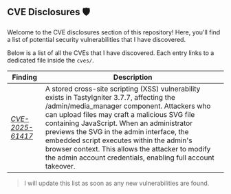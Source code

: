 ## CVE Disclosures 🛡️

Welcome to the CVE disclosures section of this repository! Here, you'll find a list of potential security vulnerabilities that I have discovered.

Below is a list of all the CVEs that I have discovered. Each entry links to a dedicated file inside the `cves/`.

| Finding | Description |
|---|---|
| *[CVE-2025-61417](/CVE-2025-61417/README.md)* | A stored cross-site scripting (XSS) vulnerability exists in TastyIgniter 3.7.7, affecting the /admin/media_manager component. Attackers who can upload files may craft a malicious SVG file containing JavaScript. When an administrator previews the SVG in the admin interface, the embedded script executes within the admin's browser context. This allows the attacker to modify the admin account credentials, enabling full account takeover. |



>  I will update this list as soon as any new vulnerabilities are found.



